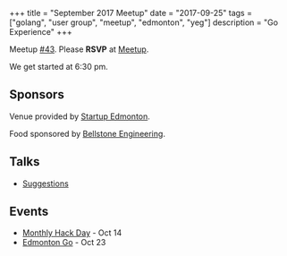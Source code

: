 +++
title = "September 2017 Meetup"
date = "2017-09-25"
tags = ["golang", "user group", "meetup", "edmonton", "yeg"]
description = "Go Experience"
+++

Meetup [#43](https://github.com/edmontongo/presentations/issues/70). Please **RSVP** at [Meetup](https://www.meetup.com/startupedmonton/events/242022549/).

We get started at 6:30 pm.

## Sponsors 

Venue provided by [Startup Edmonton](http://www.startupedmonton.com/).

Food sponsored by [Bellstone Engineering](https://bellstone.ca/). 

## Talks

* [Suggestions](https://github.com/edmontongo/presentations/issues/70)

## Events

* [Monthly Hack Day](https://www.meetup.com/startupedmonton/events/242651392/) - Oct 14
* [Edmonton Go](https://www.meetup.com/startupedmonton/events/ddzwmnywnbfc/) - Oct 23
